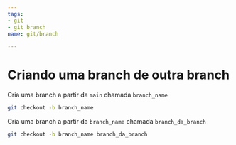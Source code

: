 ```yaml
---
tags:
- git
- git branch
name: git/branch

---
```

# Criando uma branch de outra branch

Cria uma branch a partir da `main` chamada `branch_name`
```bash
git checkout -b branch_name
````

Cria uma branch a partir da `branch_name` chamada `branch_da_branch` 
```bash
git checkout -b branch_name branch_da_branch
```